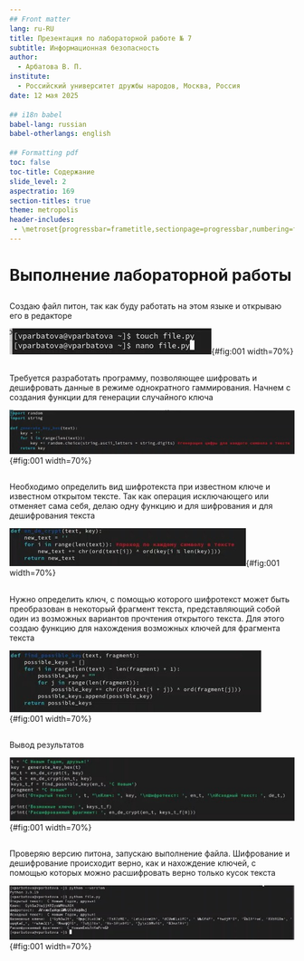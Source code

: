 ```yaml
---
## Front matter
lang: ru-RU
title: Презентация по лабораторной работе № 7
subtitle: Информационная безопасность
author:
  - Арбатова В. П.
institute:
  - Российский университет дружбы народов, Москва, Россия
date: 12 мая 2025

## i18n babel
babel-lang: russian
babel-otherlangs: english

## Formatting pdf
toc: false
toc-title: Содержание
slide_level: 2
aspectratio: 169
section-titles: true
theme: metropolis
header-includes:
 - \metroset{progressbar=frametitle,sectionpage=progressbar,numbering=fraction}
---
```


# Выполнение лабораторной работы

##

Создаю файл питон, так как буду работать на этом языке и открываю его в редакторе

![Создание файла](image/1.jpg){#fig:001 width=70%}

##

Требуется разработать программу, позволяющее шифровать и дешифровать данные в режиме однократного гаммирования. Начнем с создания функции для генерации случайного ключа

![Генерация случайного ключа](image/2.jpg){#fig:001 width=70%}

##

Необходимо определить вид шифротекста при известном ключе и известном открытом тексте. Так как операция исключающего или отменяет сама себя, делаю одну функцию и для шифрования и для дешифрования текста

![Шифрование и дешифрование](image/3.jpg){#fig:001 width=70%}

##

Нужно определить ключ, с помощью которого шифротекст может быть преобразован в некоторый фрагмент текста, представляющий собой один из возможных вариантов прочтения открытого текста. Для этого создаю функцию для нахождения возможных ключей для фрагмента текста

![Нахождение возможных ключей для фрагмента текста](image/4.jpg){#fig:001 width=70%}

##

Вывод результатов

![Вывод](image/5.jpg){#fig:001 width=70%}

##

Проверяю версию питона, запускаю выполнение файла. Шифрование и дешифрование происходит верно, как и нахождение ключей, с помощью которых можно расшифровать верно только кусок текста

![Результаты](image/6.jpg){#fig:001 width=70%}